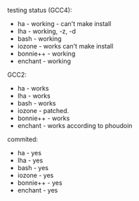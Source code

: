 testing status (GCC4):


*  ha - working - can't make install
*  lha - working, -z, -d
*  bash - working
*  iozone - works can't make install 
*  bonnie++ - working
*  enchant - working

GCC2:

*  ha - works
*  lha - works
*  bash - works
*  iozone - patched.
*  bonnie++ - works
*  enchant - works according to phoudoin

commited:


*  ha - yes
*  lha - yes
*  bash - yes
*  iozone - yes
*  bonnie++ - yes 
*  enchant - yes
